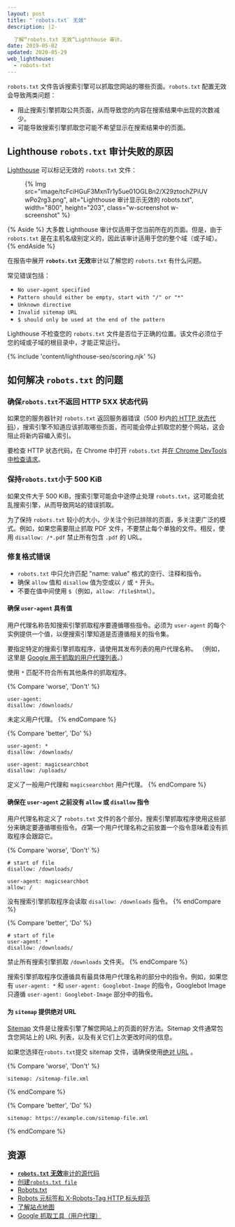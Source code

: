 ```yaml
---
layout: post
title: "`robots.txt` 无效"
description: |2-

  了解“robots.txt 无效”Lighthouse 审计。
date: 2019-05-02
updated: 2020-05-29
web_lighthouse:
  - robots-txt
---
```


`robots.txt` 文件告诉搜索引擎可以抓取您网站的哪些页面。`robots.txt` 配置无效会导致两类问题：

- 阻止搜索引擎抓取公共页面，从而导致您的内容在搜索结果中出现的次数减少。
- 可能导致搜索引擎抓取您可能不希望显示在搜索结果中的页面。

## Lighthouse `robots.txt` 审计失败的原因

[Lighthouse](https://developers.google.com/web/tools/lighthouse/) 可以标记无效的 `robots.txt` 文件：

<figure class="w-figure">{% Img src="image/tcFciHGuF3MxnTr1y5ue01OGLBn2/X29ztochZPiUVwPo2rg3.png", alt="Lighthouse 审计显示无效的 robots.txt", width="800", height="203", class="w-screenshot w-screenshot" %}</figure>

{% Aside %} 大多数 Lighthouse 审计仅适用于您当前所在的页面。但是，由于 `robots.txt` 是在主机名级别定义的，因此该审计适用于您的整个域（或子域）。 {% endAside %}

在报告中展开 **`robots.txt` 无效**审计以了解您的 `robots.txt` 有什么问题。

常见错误包括：

- `No user-agent specified`
- `Pattern should either be empty, start with "/" or "*"`
- `Unknown directive`
- `Invalid sitemap URL`
- `$ should only be used at the end of the pattern`

Lighthouse 不检查您的 `robots.txt` 文件是否位于正确的位置。该文件必须位于您的域或子域的根目录中，才能正常运行。

{% include 'content/lighthouse-seo/scoring.njk' %}

## 如何解决 `robots.txt` 的问题

### 确保`robots.txt`不返回 HTTP 5XX 状态代码

如果您的服务器针对 `robots.txt` 返回服务器错误（500 秒内[的 HTTP 状态代码](/http-status-code)），搜索引擎不知道应该抓取哪些页面，而可能会停止抓取您的整个网站，这会阻止将新内容编入索引。

要检查 HTTP 状态代码，在 Chrome 中打开 `robots.txt` 并[在 Chrome DevTools 中检查请求](https://developers.google.com/web/tools/chrome-devtools/network/reference#analyze)。

### 保持`robots.txt`小于 500 KiB

如果文件大于 500 KiB，搜索引擎可能会中途停止处理 `robots.txt`，这可能会扰乱搜索引擎，从而导致网站的错误抓取。

为了保持 `robots.txt` 较小的大小，少关注个别已排除的页面，多关注更广泛的模式。例如，如果您需要阻止抓取 PDF 文件，不要禁止每个单独的文件。相反，使用 `disallow: /*.pdf` 禁止所有包含  `.pdf` 的 URL。

### 修复格式错误

- `robots.txt` 中只允许匹配 "name: value" 格式的空行、注释和指令。
- 确保 `allow` 值和 `disallow` 值为空或以 `/` 或 `*` 开头。
- 不要在值中间使用 `$`（例如，`allow: /file$html`）。

#### 确保 `user-agent` 具有值

用户代理名称告知搜索引擎抓取程序要遵循哪些指令。必须为 `user-agent` 的每个实例提供一个值，以便搜索引擎知道是否遵循相关的指令集。

要指定特定的搜索引擎抓取程序，请使用其发布列表的用户代理名称。 （例如，这里是 [Google 用于抓取的用户代理列表](https://support.google.com/webmasters/answer/1061943)。）

使用 `*` 匹配不符合所有其他条件的抓取程序。

{% Compare 'worse', 'Don\'t' %}

```text
user-agent:
disallow: /downloads/
```

未定义用户代理。 {% endCompare %}

{% Compare 'better', 'Do' %}

```text
user-agent: *
disallow: /downloads/

user-agent: magicsearchbot
disallow: /uploads/
```

定义了一般用户代理和 `magicsearchbot` 用户代理。 {% endCompare %}

#### 确保在 `user-agent` 之前没有 `allow` 或 `disallow` 指令

用户代理名称定义了 `robots.txt` 文件的各个部分。搜索引擎抓取程序使用这些部分来确定要遵循哪些指令。*在*第一个用户代理名称之前放置一个指令意味着没有抓取程序会跟踪它。

{% Compare 'worse', 'Don\'t' %}

```text
# start of file
disallow: /downloads/

user-agent: magicsearchbot
allow: /
```

没有搜索引擎抓取程序会读取 `disallow: /downloads` 指令。 {% endCompare %}

{% Compare 'better', 'Do' %}

```text
# start of file
user-agent: *
disallow: /downloads/
```

禁止所有搜索引擎抓取 `/downloads` 文件夹。 {% endCompare %}

搜索引擎抓取程序仅遵循具有最具体用户代理名称的部分中的指令。例如，如果您有 `user-agent: *` 和 `user-agent: Googlebot-Image` 的指令，Googlebot Image 只遵循 `user-agent: Googlebot-Image` 部分中的指令。

#### 为 `sitemap` 提供绝对 URL

[Sitemap](https://support.google.com/webmasters/answer/156184) 文件是让搜索引擎了解您网站上的页面的好方法。Sitemap 文件通常包含您网站上的 URL 列表，以及有关它们上次更改时间的信息。

如果您选择在`robots.txt`提交 sitemap 文件，请确保使用[绝对 URL](https://tools.ietf.org/html/rfc3986#page-27) 。

{% Compare 'worse', 'Don\'t' %}

```text
sitemap: /sitemap-file.xml
```

{% endCompare %}

{% Compare 'better', 'Do' %}

```text
sitemap: https://example.com/sitemap-file.xml
```

{% endCompare %}

## 资源

- [**`robots.txt` 无效**审计的源代码](https://github.com/GoogleChrome/lighthouse/blob/master/lighthouse-core/audits/seo/robots-txt.js)
- [创建`robots.txt file`](https://support.google.com/webmasters/answer/6062596)
- [Robots.txt](https://moz.com/learn/seo/robotstxt)
- [Robots 元标签和 X-Robots-Tag HTTP 标头规范](https://developers.google.com/search/reference/robots_meta_tag)
- [了解站点地图](https://support.google.com/webmasters/answer/156184)
- [Google 抓取工具（用户代理）](https://support.google.com/webmasters/answer/1061943)
